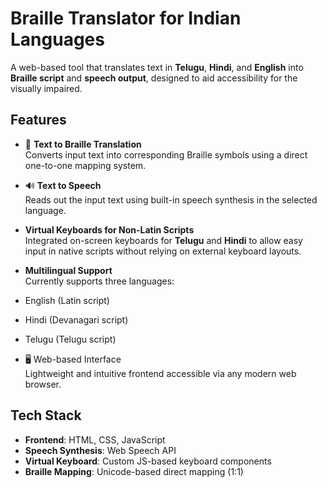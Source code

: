 # Braille Translator for Indian Languages

A web-based tool that translates text in **Telugu**, **Hindi**, and **English** into **Braille script** and **speech output**, designed to aid accessibility for the visually impaired.

## Features

- 🔡 **Text to Braille Translation**  
  Converts input text into corresponding Braille symbols using a direct one-to-one mapping system.

- 🔊 **Text to Speech**  
  Reads out the input text using built-in speech synthesis in the selected language.

-  **Virtual Keyboards for Non-Latin Scripts**  
  Integrated on-screen keyboards for **Telugu** and **Hindi** to allow easy input in native scripts without relying on external keyboard layouts.

-  **Multilingual Support**  
  Currently supports three languages:
  - English (Latin script)
  - Hindi (Devanagari script)
  - Telugu (Telugu script)

- 🖥️ Web-based Interface  
  Lightweight and intuitive frontend accessible via any modern web browser.

## Tech Stack

- **Frontend**: HTML, CSS, JavaScript  
- **Speech Synthesis**: Web Speech API  
- **Virtual Keyboard**: Custom JS-based keyboard components  
- **Braille Mapping**: Unicode-based direct mapping (1:1)
